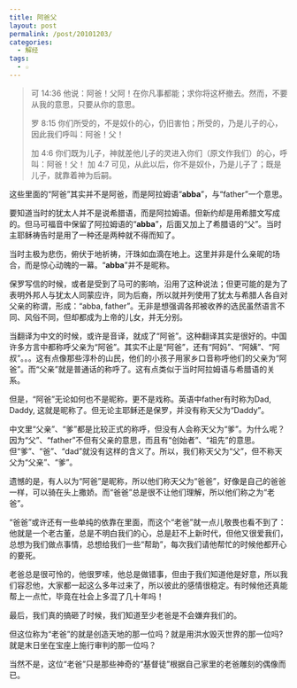 ```yaml
---
title: 阿爸父
layout: post
permalink: /post/20101203/
categories:
  - 解经
tags:
  - ☆
---
```


> 可 14:36 他说：阿爸！父阿！在你凡事都能；求你将这杯撤去。然而，不要从我的意思，只要从你的意思。
>
> 罗 8:15 你们所受的，不是奴仆的心，仍旧害怕；所受的，乃是儿子的心，因此我们呼叫：阿爸！父！
>
> 加 4:6 你们既为儿子，神就差他儿子的灵进入你们（原文作我们）的心，呼叫：阿爸！父！
> 加 4:7 可见，从此以后，你不是奴仆，乃是儿子了；既是儿子，就靠着神为后嗣。

这些里面的“阿爸”其实并不是阿爸，而是阿拉姆语“**abba**”，与“father”一个意思。

要知道当时的犹太人并不是说希腊语，而是阿拉姆语。但新约却是用希腊文写成的。但马可福音中保留了阿拉姆语的“**abba**”，后面又加上了希腊语的“父”。当时主耶稣祷告时是用了一种还是两种就不得而知了。

当时主极为悲伤，俯伏于地祈祷，汗珠如血滴在地上。这里并非是什么亲昵的场合，而是惊心动魄的一幕。“**abba**”并不是昵称。

保罗写信的时候，或者是受到了马可的影响，沿用了这种说法；但更可能的是为了表明外邦人与犹太人同蒙应许，同为后裔，所以就并列使用了犹太与希腊人各自对父亲的称谓，形成：“abba, father”。无非是想强调各邦被收养的选民虽然语言不同、风俗不同，但却都成为上帝的儿女，并无分别。

当翻译为中文的时候，或许是音译，就成了“阿爸”。这种翻译其实是很好的。中国许多方言中都称呼父亲为“阿爸”。其实不止是“阿爸”，还有“阿妈”、“阿姨”、“阿叔”。。。这有点像那些淳朴的山民，他们的小孩子用家乡口音称呼他们的父亲为“阿爸”。而“父亲”就是普通话的称呼了。这有点类似于当时阿拉姆语与希腊语的关系。

但是，“阿爸”无论如何也不是昵称，更不是戏称。英语中father有时称为Dad, Daddy, 这就是昵称了。但无论主耶稣还是保罗，并没有称天父为“Daddy”。

中文里“父亲”、“爹”都是比较正式的称呼，但没有人会称天父为“爹”。为什么呢？因为“父”、“father”不但有父亲的意思，而且有“创始者”、“祖先”的意思。但“爹”、“爸”、“dad”就没有这样的含义了。所以，我们称天父为“父”，但不称天父为“父亲”、“爹”。

遗憾的是，有人以为“阿爸”是昵称，所以他们称天父为“爸爸”，好像是自己的爸爸一样，可以骑在头上撒娇。而“爸爸”总是很不让他们理解，所以他们称之为“老爸”。

“爸爸”或许还有一些单纯的依靠在里面，而这个“老爸”就一点儿敬畏也看不到了：他就是一个老古董，总是不明白我们的心，总是赶不上新时代，但他又很爱我们，总想为我们做点事情，总想给我们一些“帮助”，每次我们请他帮忙的时候他都开心的要死。

老爸总是很可怜的，他很罗嗦，他总是做错事，但由于我们知道他是好意，所以我们容忍他，大家都一起这么多年过来了，所以彼此的感情很稳定。有时候他还真能帮上一点忙，毕竟在社会上多混了几十年吗！

最后，我们真的搞砸了时候，我们知道至少老爸是不会嫌弃我们的。

但这位称为“老爸”的就是创造天地的那一位吗？就是用洪水毁灭世界的那一位吗?就是末日坐在宝座上施行审判的那一位吗？

当然不是，这位“老爸”只是那些神奇的“基督徒”根据自己家里的老爸雕刻的偶像而已。